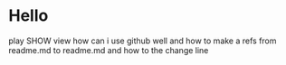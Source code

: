 # Hello
play
SHOW view
how can i use github well
and how to make a refs from readme.md to readme.md
and how to the change line 
